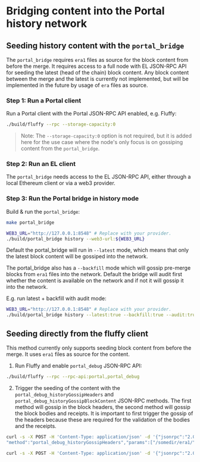 # Bridging content into the Portal history network

## Seeding history content with the `portal_bridge`

The `portal_bridge` requires `era1` files as source for the block content from before the merge.
It requires access to a full node with EL JSON-RPC API for seeding the latest (head of the chain) block content.
Any block content between the merge and the latest is currently not implemented, but will be implemented in the future by usage of `era` files as source.

### Step 1: Run a Portal client

Run a Portal client with the Portal JSON-RPC API enabled, e.g. Fluffy:

```bash
./build/fluffy --rpc --storage-capacity:0
```

> Note: The `--storage-capacity:0` option is not required, but it is added here
for the use case where the node's only focus is on gossiping content from the
`portal_bridge`.

### Step 2: Run an EL client

The `portal_bridge` needs access to the EL JSON-RPC API, either through a local
Ethereum client or via a web3 provider.

### Step 3: Run the Portal bridge in history mode

Build & run the `portal_bridge`:
```bash
make portal_bridge

WEB3_URL="http://127.0.0.1:8548" # Replace with your provider.
./build/portal_bridge history --web3-url:${WEB3_URL}
```

Default the portal_bridge will run in `--latest` mode, which means that only the
latest block content will be gossiped into the network.

The portal_bridge also has a `--backfill` mode which will gossip pre-merge blocks
from `era1` files into the network. Default the bridge will audit first whether
the content is available on the network and if not it will gossip it into the
network.

E.g. run latest + backfill with audit mode:
```bash
WEB3_URL="http://127.0.0.1:8548" # Replace with your provider.
./build/portal_bridge history --latest:true --backfill:true --audit:true --era1-dir:/somedir/era1/ --web3-url:${WEB3_URL}
```

## Seeding directly from the fluffy client

This method currently only supports seeding block content from before the merge.
It uses `era1` files as source for the content.

1. Run Fluffy and enable `portal_debug` JSON-RPC API:
```bash
./build/fluffy --rpc --rpc-api:portal,portal_debug
```

2. Trigger the seeding of the content with the `portal_debug_historyGossipHeaders` and `portal_debug_historyGossipBlockContent` JSON-RPC methods.
The first method will gossip in the block headers, the second method will gossip the block bodies and receipts. It is important to first trigger the gossip of the headers because these are required for the validation of the bodies and the receipts.

```bash
curl -s -X POST -H 'Content-Type: application/json' -d '{"jsonrpc":"2.0","id":"1",
"method":"portal_debug_historyGossipHeaders","params":["/somedir/era1/"]}' http://localhost:8545 | jq

curl -s -X POST -H 'Content-Type: application/json' -d '{"jsonrpc":"2.0","id":"1","method":"portal_debug_historyGossipBlockContent","params":["/somedir/era1/"]}' http://localhost:8545 | jq
```
